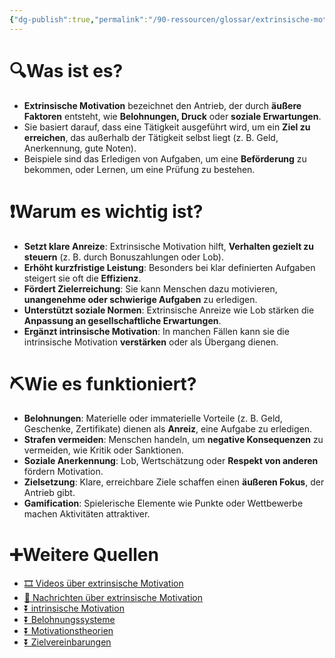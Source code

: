 ```yaml
---
{"dg-publish":true,"permalink":"/90-ressourcen/glossar/extrinsische-motivation/"}
---
```



# 🔍Was ist es?
- **Extrinsische Motivation** bezeichnet den Antrieb, der durch **äußere Faktoren** entsteht, wie **Belohnungen, Druck** oder **soziale Erwartungen**.
- Sie basiert darauf, dass eine Tätigkeit ausgeführt wird, um ein **Ziel zu erreichen**, das außerhalb der Tätigkeit selbst liegt (z. B. Geld, Anerkennung, gute Noten).
- Beispiele sind das Erledigen von Aufgaben, um eine **Beförderung** zu bekommen, oder Lernen, um eine Prüfung zu bestehen.

# ❗Warum es wichtig ist?
- **Setzt klare Anreize**: Extrinsische Motivation hilft, **Verhalten gezielt zu steuern** (z. B. durch Bonuszahlungen oder Lob).
- **Erhöht kurzfristige Leistung**: Besonders bei klar definierten Aufgaben steigert sie oft die **Effizienz**.
- **Fördert Zielerreichung**: Sie kann Menschen dazu motivieren, **unangenehme oder schwierige Aufgaben** zu erledigen.
- **Unterstützt soziale Normen**: Extrinsische Anreize wie Lob stärken die **Anpassung an gesellschaftliche Erwartungen**.
- **Ergänzt intrinsische Motivation**: In manchen Fällen kann sie die intrinsische Motivation **verstärken** oder als Übergang dienen.

# ⛏Wie es funktioniert?
- **Belohnungen**: Materielle oder immaterielle Vorteile (z. B. Geld, Geschenke, Zertifikate) dienen als **Anreiz**, eine Aufgabe zu erledigen.
- **Strafen vermeiden**: Menschen handeln, um **negative Konsequenzen** zu vermeiden, wie Kritik oder Sanktionen.
- **Soziale Anerkennung**: Lob, Wertschätzung oder **Respekt von anderen** fördern Motivation.
- **Zielsetzung**: Klare, erreichbare Ziele schaffen einen **äußeren Fokus**, der Antrieb gibt.
- **Gamification**: Spielerische Elemente wie Punkte oder Wettbewerbe machen Aktivitäten attraktiver.

# ➕Weitere Quellen
- [🎞 Videos über extrinsische Motivation](https://www.google.ch/search?q=extrinsische+Motivation&tbm=vid)
- [📰 Nachrichten über extrinsische Motivation](https://www.google.ch/search?q=extrinsische+Motivation&tbm=nws)
- [⏬ intrinsische Motivation](https://www.google.ch/search?q=intrinsische+Motivation)
- [⏬ Belohnungssysteme](https://www.google.ch/search?q=Belohnungssysteme)
- [⏬ Motivationstheorien](https://www.google.ch/search?q=Motivationstheorien)
- [⏬ Zielvereinbarungen](https://www.google.ch/search?q=Zielvereinbarungen)